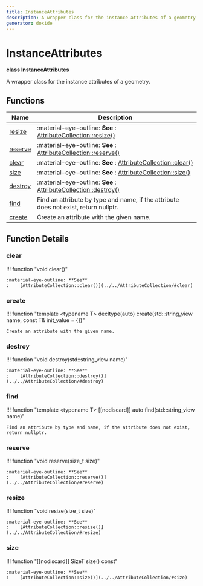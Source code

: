 ```yaml
---
title: InstanceAttributes
description: A wrapper class for the instance attributes of a geometry. 
generator: doxide
---
```



# InstanceAttributes

**class InstanceAttributes**



A wrapper class for the instance attributes of a geometry.
     




## Functions

| Name | Description |
| ---- | ----------- |
| [resize](#resize) |  :material-eye-outline: **See** :    [AttributeCollection::resize()](../../AttributeCollection/#resize)  |
| [reserve](#reserve) |  :material-eye-outline: **See** :    [AttributeCollection::reserve()](../../AttributeCollection/#reserve)  |
| [clear](#clear) |  :material-eye-outline: **See** :    [AttributeCollection::clear()](../../AttributeCollection/#clear)  |
| [size](#size) |  :material-eye-outline: **See** :    [AttributeCollection::size()](../../AttributeCollection/#size)  |
| [destroy](#destroy) |  :material-eye-outline: **See** :    [AttributeCollection::destroy()](../../AttributeCollection/#destroy)  |
| [find](#find) | Find an attribute by type and name, if the attribute does not exist, return nullptr.  |
| [create](#create) | Create an attribute with the given name.  |

## Function Details

### clear<a name="clear"></a>
!!! function "void clear()"

    
    
    :material-eye-outline: **See**
    :    [AttributeCollection::clear()](../../AttributeCollection/#clear)
    
    

### create<a name="create"></a>
!!! function "template &lt;typename T&gt; decltype(auto) create(std::string_view name, const T&amp; init_value = {})"

    
    
    Create an attribute with the given name.
             
    
    
    

### destroy<a name="destroy"></a>
!!! function "void destroy(std::string_view name)"

    
    
    :material-eye-outline: **See**
    :    [AttributeCollection::destroy()](../../AttributeCollection/#destroy)
    
    

### find<a name="find"></a>
!!! function "template &lt;typename T&gt; [[nodiscard]] auto find(std::string_view name)"

    
    
    Find an attribute by type and name, if the attribute does not exist, return nullptr.
             
    
    
    

### reserve<a name="reserve"></a>
!!! function "void reserve(size_t size)"

    
    
    :material-eye-outline: **See**
    :    [AttributeCollection::reserve()](../../AttributeCollection/#reserve)
    
    

### resize<a name="resize"></a>
!!! function "void resize(size_t size)"

    
    
    :material-eye-outline: **See**
    :    [AttributeCollection::resize()](../../AttributeCollection/#resize)
    
    

### size<a name="size"></a>
!!! function "[[nodiscard]] SizeT size() const"

    
    
    :material-eye-outline: **See**
    :    [AttributeCollection::size()](../../AttributeCollection/#size)
    
    

